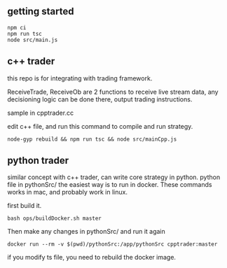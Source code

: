 ## getting started
```
npm ci
npm run tsc
node src/main.js
```

## c++ trader
this repo is for integrating with trading framework.

ReceiveTrade, ReceiveOb are 2 functions to receive live stream data, any decisioning logic can be done there, output trading instructions.

sample in cpptrader.cc

edit c++ file, and run this command to compile and run strategy.
```
node-gyp rebuild && npm run tsc && node src/mainCpp.js
```



## python trader
similar concept with c++ trader, can write core strategy in python. python file in pythonSrc/
the easiest way is to run in docker.
These commands works in mac, and probably work in linux. 

first build it.
```
bash ops/buildDocker.sh master
```

Then make any changes in pythonSrc/ and run it again

```
docker run --rm -v $(pwd)/pythonSrc:/app/pythonSrc cpptrader:master
```

if you modify ts file, you need to rebuild the docker image.
